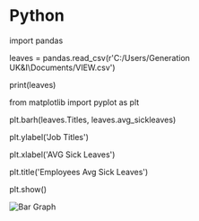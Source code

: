 # Python


import pandas

leaves = pandas.read_csv(r'C:/Users/Generation UK&I\Documents/VIEW.csv')

print(leaves)

from matplotlib import pyplot as plt

plt.barh(leaves.Titles, leaves.avg_sickleaves)

plt.ylabel('Job Titles')

plt.xlabel('AVG Sick Leaves')

plt.title('Employees Avg Sick Leaves')

plt.show()

![Bar Graph](https://user-images.githubusercontent.com/113436622/192867218-a86fc699-00ee-4b59-8da3-8a1fa4be650f.png)
